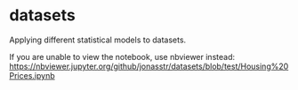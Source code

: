# datasets
Applying different statistical models to datasets.

If you are unable to view the notebook, use nbviewer instead:
https://nbviewer.jupyter.org/github/jonasstr/datasets/blob/test/Housing%20Prices.ipynb
